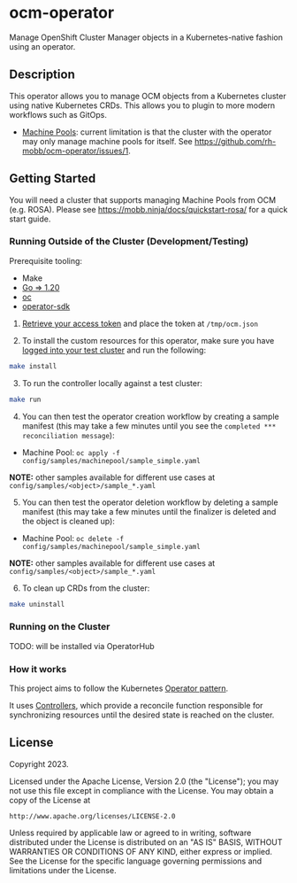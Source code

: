 # ocm-operator

Manage OpenShift Cluster Manager objects in a Kubernetes-native fashion using 
an operator.


## Description

This operator allows you to manage OCM objects from a Kubernetes cluster using 
native Kubernetes CRDs.  This allows you to plugin to more modern workflows such 
as GitOps.

* [Machine Pools](https://docs.openshift.com/rosa/rosa_cluster_admin/rosa_nodes/rosa-nodes-machinepools-about.html#machine-pools): 
current limitation is that the cluster with the operator may only manage 
machine pools for itself.  See https://github.com/rh-mobb/ocm-operator/issues/1.


## Getting Started

You will need a cluster that supports managing Machine Pools from OCM (e.g. ROSA).  Please 
see https://mobb.ninja/docs/quickstart-rosa/ for a quick start guide.


### Running Outside of the Cluster (Development/Testing)

Prerequisite tooling:

* Make
* [Go => 1.20](https://go.dev/doc/install)
* [oc](https://docs.openshift.com/container-platform/4.12/cli_reference/openshift_cli/getting-started-cli.html)
* [operator-sdk](https://sdk.operatorframework.io/docs/installation/)

1. [Retrieve your access token](https://mobb.ninja/docs/quickstart-rosa/#get-a-red-hat-offline-access-token) and 
place the token at `/tmp/ocm.json`

2. To install the custom resources for this operator, make sure you have [logged into 
your test cluster](https://docs.openshift.com/rosa/rosa_install_access_delete_clusters/rosa-sts-accessing-cluster.html) and run the following:

```bash
make install
```

3. To run the controller locally against a test cluster:

```bash
make run
```

4. You can then test the operator creation workflow by creating a sample manifest (this may take a few minutes until you see the `completed *** reconciliation message`):

* Machine Pool: `oc apply -f config/samples/machinepool/sample_simple.yaml`

**NOTE:** other samples available for different use cases at `config/samples/<object>/sample_*.yaml`

5. You can then test the operator deletion workflow by deleting a sample manifest (this may take a few minutes until the finalizer is deleted and the object is cleaned
up):

* Machine Pool: `oc delete -f config/samples/machinepool/sample_simple.yaml`

**NOTE:** other samples available for different use cases at `config/samples/<object>/sample_*.yaml`

6. To clean up CRDs from the cluster:

```bash
make uninstall
```


### Running on the Cluster

TODO: will be installed via OperatorHub


### How it works
This project aims to follow the Kubernetes [Operator pattern](https://kubernetes.io/docs/concepts/extend-kubernetes/operator/).

It uses [Controllers](https://kubernetes.io/docs/concepts/architecture/controller/),
which provide a reconcile function responsible for synchronizing resources until the desired state is reached on the cluster.


## License

Copyright 2023.

Licensed under the Apache License, Version 2.0 (the "License");
you may not use this file except in compliance with the License.
You may obtain a copy of the License at

    http://www.apache.org/licenses/LICENSE-2.0

Unless required by applicable law or agreed to in writing, software
distributed under the License is distributed on an "AS IS" BASIS,
WITHOUT WARRANTIES OR CONDITIONS OF ANY KIND, either express or implied.
See the License for the specific language governing permissions and
limitations under the License.

